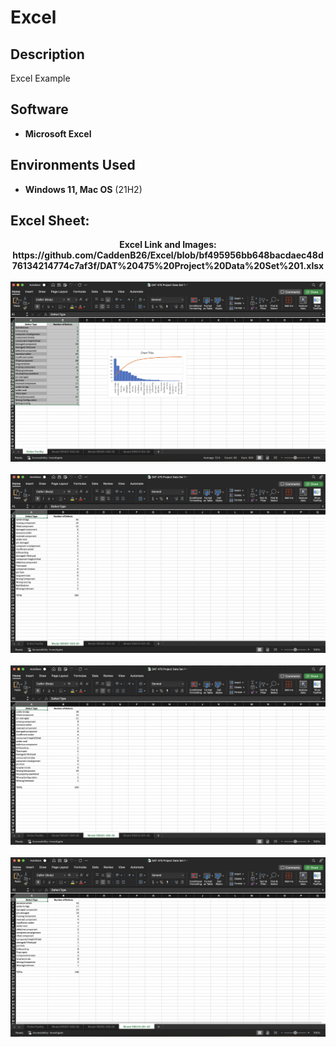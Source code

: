 <h1>Excel</h1>


<h2>Description</h2>
Excel Example
<br />


<h2>Software</h2>

- <b>Microsoft Excel</b>


<h2>Environments Used </h2>

- <b>Windows 11, Mac OS</b> (21H2)

<h2>Excel Sheet:</h2>

<p align="center">
<b>Excel Link and Images: <b/>
  <br /)
<b></b>https://github.com/CaddenB26/Excel/blob/bf495956bb648bacdaec48d76134214774c7af3f/DAT%20475%20Project%20Data%20Set%201.xlsx
<br />
<br />
<img src="https://github.com/CaddenB26/Excel/blob/20fae0702ee69f3164adb2ba2f102984b77182b3/Excel.png" />
<br />
<br />
<img src="https://github.com/CaddenB26/Excel/blob/20fae0702ee69f3164adb2ba2f102984b77182b3/Excel1.png" />
<br />
<br />
<img src="https://github.com/CaddenB26/Excel/blob/20fae0702ee69f3164adb2ba2f102984b77182b3/Excel2.png" />
<br />
<br />
<img src="https://github.com/CaddenB26/Excel/blob/20fae0702ee69f3164adb2ba2f102984b77182b3/Excel3.png" />
<br />
<br />
<p/>
